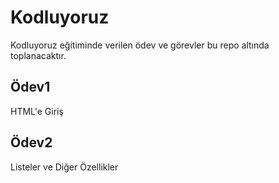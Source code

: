 # Kodluyoruz 
Kodluyoruz eğitiminde verilen ödev ve görevler bu repo altında toplanacaktır.
## Ödev1
HTML'e Giriş
## Ödev2
Listeler ve Diğer Özellikler